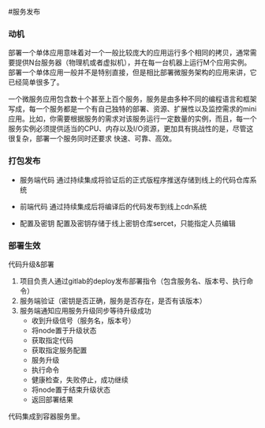 #服务发布

### 动机

部署一个单体应用意味着对一个一般比较庞大的应用运行多个相同的拷贝，通常需要提供N台服务器（物理机或者虚拟机），并在每一台机器上运行M个应用实例。部署一个单体应用一般并不是特别直接，但是相比部署微服务架构的应用来讲，它已经简单很多了。

一个微服务应用包含数十个甚至上百个服务，服务是由多种不同的编程语言和框架写成，每一个服务都是一个有自己独特的部署、资源、扩展性以及监控需求的mini应用。比如，你需要根据服务的需求对该服务运行一定数量的实例，而且，每一个服务实例必须提供适当的CPU、内存以及I/O资源，更加具有挑战性的是，尽管这很复杂，部署一个服务同时还要求 快速、可靠、高效。

### 打包发布

- 服务端代码
通过持续集成将验证后的正式版程序推送存储到线上的代码仓库系统

- 前端代码
通过持续集成后将编译后的代码发布到线上cdn系统

- 配置及密钥
配置及密钥存储于线上密钥仓库sercet，只能指定人员编辑


### 部署生效

代码升级&部署

1. 项目负责人通过gitlab的deploy发布部署指令（包含服务名、版本号、执行命令）
2. 服务端验证（密钥是否正确，服务是否存在，是否有该版本）
3. 服务端通知应用服务升级同步等待升级成功
   - 收到升级信号（服务名，版本号）
   - 将node置于升级状态
   - 获取指定代码
   - 获取指定服务配置
   - 服务升级
   - 执行命令
   - 健康检查，失败停止，成功继续
   - 将node置于结束升级状态
   - 返回部署结果

代码集成到容器服务里。

